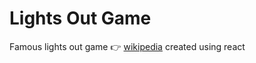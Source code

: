 # Lights Out Game

Famous lights out game 👉 [wikipedia](<https://en.wikipedia.org/wiki/Lights_Out_(game)>) created using react
